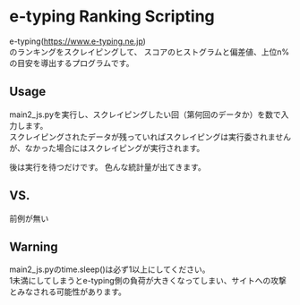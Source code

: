 e-typing Ranking Scripting
===

e-typing(https://www.e-typing.ne.jp)  
のランキングをスクレイピングして、  スコアのヒストグラムと偏差値、上位n%の目安を導出するプログラムです。

## Usage
main2_js.pyを実行し、スクレイピングしたい回（第何回のデータか）を数で入力します。  
スクレイピングされたデータが残っていればスクレイピングは実行委されませんが、なかった場合にはスクレイピングが実行されます。  
  
後は実行を待つだけです。
色んな統計量が出てきます。

## VS.
前例が無い

## Warning
main2_js.pyのtime.sleep()は必ず1以上にしてください。  
1未満にしてしまうとe-typing側の負荷が大きくなってしまい、サイトへの攻撃とみなされる可能性があります。
